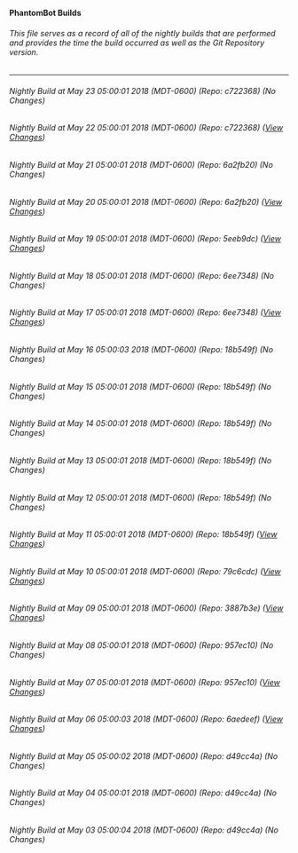 **PhantomBot Builds**

###### This file serves as a record of all of the nightly builds that are performed and provides the time the build occurred as well as the Git Repository version.
-------------------------------------------------------------------------------------------------------------
###### Nightly Build at May 23 05:00:01 2018 (MDT-0600) (Repo: c722368) (No Changes)
###### Nightly Build at May 22 05:00:01 2018 (MDT-0600) (Repo: c722368) ([View Changes](https://github.com/PhantomBot/PhantomBot/compare/6a2fb20...c722368))
###### Nightly Build at May 21 05:00:01 2018 (MDT-0600) (Repo: 6a2fb20) (No Changes)
###### Nightly Build at May 20 05:00:01 2018 (MDT-0600) (Repo: 6a2fb20) ([View Changes](https://github.com/PhantomBot/PhantomBot/compare/5eeb9dc...6a2fb20))
###### Nightly Build at May 19 05:00:01 2018 (MDT-0600) (Repo: 5eeb9dc) ([View Changes](https://github.com/PhantomBot/PhantomBot/compare/6ee7348...5eeb9dc))
###### Nightly Build at May 18 05:00:01 2018 (MDT-0600) (Repo: 6ee7348) (No Changes)
###### Nightly Build at May 17 05:00:01 2018 (MDT-0600) (Repo: 6ee7348) ([View Changes](https://github.com/PhantomBot/PhantomBot/compare/18b549f...6ee7348))
###### Nightly Build at May 16 05:00:03 2018 (MDT-0600) (Repo: 18b549f) (No Changes)
###### Nightly Build at May 15 05:00:01 2018 (MDT-0600) (Repo: 18b549f) (No Changes)
###### Nightly Build at May 14 05:00:01 2018 (MDT-0600) (Repo: 18b549f) (No Changes)
###### Nightly Build at May 13 05:00:01 2018 (MDT-0600) (Repo: 18b549f) (No Changes)
###### Nightly Build at May 12 05:00:01 2018 (MDT-0600) (Repo: 18b549f) (No Changes)
###### Nightly Build at May 11 05:00:01 2018 (MDT-0600) (Repo: 18b549f) ([View Changes](https://github.com/PhantomBot/PhantomBot/compare/79c6cdc...18b549f))
###### Nightly Build at May 10 05:00:01 2018 (MDT-0600) (Repo: 79c6cdc) ([View Changes](https://github.com/PhantomBot/PhantomBot/compare/3887b3e...79c6cdc))
###### Nightly Build at May 09 05:00:01 2018 (MDT-0600) (Repo: 3887b3e) ([View Changes](https://github.com/PhantomBot/PhantomBot/compare/957ec10...3887b3e))
###### Nightly Build at May 08 05:00:01 2018 (MDT-0600) (Repo: 957ec10) (No Changes)
###### Nightly Build at May 07 05:00:01 2018 (MDT-0600) (Repo: 957ec10) ([View Changes](https://github.com/PhantomBot/PhantomBot/compare/6aedeef...957ec10))
###### Nightly Build at May 06 05:00:03 2018 (MDT-0600) (Repo: 6aedeef) ([View Changes](https://github.com/PhantomBot/PhantomBot/compare/d49cc4a...6aedeef))
###### Nightly Build at May 05 05:00:02 2018 (MDT-0600) (Repo: d49cc4a) (No Changes)
###### Nightly Build at May 04 05:00:01 2018 (MDT-0600) (Repo: d49cc4a) (No Changes)
###### Nightly Build at May 03 05:00:04 2018 (MDT-0600) (Repo: d49cc4a) (No Changes)
